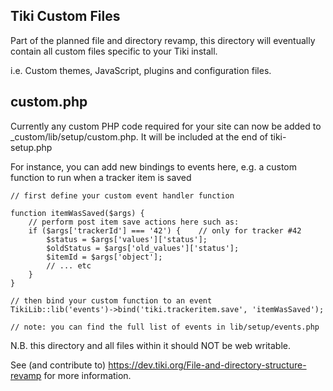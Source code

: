 Tiki Custom Files
-----------------
Part of the planned file and directory revamp, this directory will eventually contain all custom files specific to your Tiki install.

i.e. Custom themes, JavaScript, plugins and configuration files.

custom.php
----------
Currently any custom PHP code required for your site can now be added to _custom/lib/setup/custom.php.  It will be included at the end of tiki-setup.php

For instance, you can add new bindings to events here, e.g. a custom function to run when a tracker item is saved

    // first define your custom event handler function

    function itemWasSaved($args) {
        // perform post item save actions here such as:
        if ($args['trackerId'] === '42') {    // only for tracker #42
            $status = $args['values']['status'];
            $oldStatus = $args['old_values']['status'];
            $itemId = $args['object'];
            // ... etc
        }
    }

    // then bind your custom function to an event
    TikiLib::lib('events')->bind('tiki.trackeritem.save', 'itemWasSaved');

    // note: you can find the full list of events in lib/setup/events.php

N.B. this directory and all files within it should NOT be web writable.

See (and contribute to) https://dev.tiki.org/File-and-directory-structure-revamp for more information.

